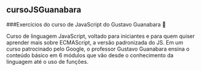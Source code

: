 ## cursoJSGuanabara

###Exercícios do curso de JavaScript do Gustavo Guanabara :key:

Curso de linguagem JavaScript, voltado para iniciantes e para quem quiser aprender mais sobre ECMAScript, a versão padronizada do JS. Em um curso patrocinado pelo Google, o professor Gustavo Guanabara ensina o conteúdo básico em 6 módulos que vão desde o conhecimento da linguagem até o uso de funções.

